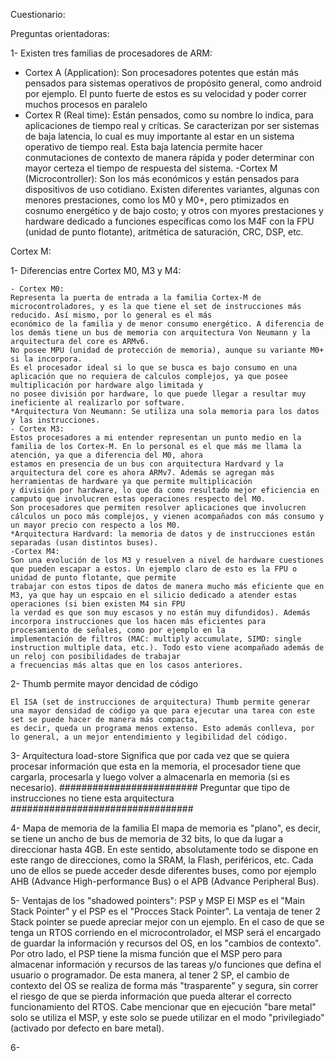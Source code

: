 Cuestionario:

Preguntas orientadoras:

1- Existen tres familias de procesadores de ARM:
 - Cortex A (Application):
	Son procesadores potentes que están más pensados para sistemas operativos de propósito general, como android por ejemplo. El punto fuerte de estos es su velocidad y
	poder correr muchos procesos en paralelo
- Cortex R (Real time):
	Están pensados, como su nombre lo indica, para aplicaciones de tiempo real y críticas. Se caracterizan por ser sistemas de baja latencia, lo cual es muy importante al
	estar en un sistema operativo de tiempo real. Esta baja latencia permite hacer conmutaciones de contexto de manera rápida y poder determinar con mayor certeza el tiempo
	de respuesta del sistema.
-Cortex M (Microcontroller):
	Son los más económicos y están pensados para dispositivos de uso cotidiano. Existen diferentes variantes, algunas con menores prestaciones, como los M0 y M0+, pero ptimizados
	en cosnumo energético y de bajo costo; y otros con myores prestaciones y hardware dedicado a funciones específicas como los M4F con la FPU (unidad de punto flotante), 
	aritmética de saturación, CRC, DSP, etc.
	
Cortex M:

1- Diferencias entre Cortex M0, M3 y M4:

	- Cortex M0:
	Representa la puerta de entrada a la familia Cortex-M de microcontroladores, y es la que tiene el set de instrucciones más reducido. Así mismo, por lo general es el más 
	económico de la familia y de menor consumo energético. A diferencia de los demás tiene un bus de memoria con arquitectura Von Neumann y la arquitectura del core es ARMv6.
	No posee MPU (unidad de protección de memoria), aunque su variante M0+ si la incorpora.
	Es el procesador ideal si lo que se busca es bajo consumo en una aplicación que no requiera de calculos complejos, ya que posee multiplicación por hardware algo limitada y
	no posee división por hardware, lo que puede llegar a resultar muy ineficiente al realizarlo por software.
	*Arquitectura Von Neumann: Se utiliza una sola memoria para los datos y las instrucciones.
	- Cortex M3:
	Estos procesadores a mi entender representan un punto medio en la familia de los Cortex-M. En lo personal es el que más me llama la atención, ya que a diferencia del M0, ahora
	estamos en presencia de un bus con arquitectura Hardvard y la arquitectura del core es ahora ARMv7. Además se agregan más herramientas de hardware ya que permite multiplicación
	y división por hardware, lo que da como resultado mejor eficiencia en camputo que involucren estas operaciones respecto del M0.
	Son procesadores que permiten resolver aplicaciones que involucren cálculos un poco más complejos, y vienen acompañados con más consumo y un mayor precio con respecto a los M0.
	*Arquitectura Hardvard: la memoria de datos y de instrucciones están separadas (usan distintos buses).
	-Cortex M4:
	Son una evolución de los M3 y resuelven a nivel de hardware cuestiones que pueden escapar a estos. Un ejemplo claro de esto es la FPU o unidad de punto flotante, que permite
	trabajar con estos tipos de datos de manera mucho más eficiente que en M3, ya que hay un espcaio en el silicio dedicado a atender estas operaciones (si bien existen M4 sin FPU
	la verdad es que son muy escasos y no están muy difundidos). Además incorpora instrucciones que los hacen más eficientes para procesamiento de señales, como por ejemplo en la 
	implementación de filtros (MAC: multiply accumulate, SIMD: single instruction multiple data, etc.). Todo esto viene acompañado además de un reloj con posibilidades de trabajar 
	a frecuencias más altas que en los casos anteriores.

2- Thumb permite mayor dencidad de código

	El ISA (set de instrucciones de arquitectura) Thumb permite generar una mayor densidad de código ya que para ejecutar una tarea con este set se puede hacer de manera más compacta,
	es decir, queda un programa menos extenso. Esto además conlleva, por lo general, a un mejor entendimiento y legibilidad del código.
	
3- Arquitectura load-store
	Significa que por cada vez que se quiera procesar información que esta en la memoria, el procesador tiene que cargarla, procesarla y luego volver a almacenarla en memoria (si
	es necesario).
	######################### Preguntar que tipo de instrucciones no tiene esta arquitectura #################################

4- Mapa de memoria de la familia
	El mapa de memoria es "plano", es decir, se tiene un ancho de bus de memoria de 32 bits, lo que da lugar a direccionar hasta 4GB. En este sentido, absolutamente todo se dispone en 
	este rango de direcciones, como la SRAM, la Flash, periféricos, etc. Cada uno de ellos se puede acceder desde diferentes buses, como por ejemplo AHB (Advance High-performance Bus)
	o el APB (Advance Peripheral Bus).

5- Ventajas de los "shadowed pointers": PSP y MSP
	El MSP es el "Main Stack Pointer" y el PSP es el "Procces Stack Pointer". La ventaja de tener 2 Stack pointer se puede apreciar mejor con un ejemplo. En el caso de que se tenga un RTOS
	corriendo en el microcontrolador, el MSP será el encargado de guardar la información y recursos del OS, en los "cambios de contexto". Por otro lado, el PSP tiene la misma función que
	el MSP pero para almacenar información y recursos de las tareas y/o funciones que defina el usuario o programador. De esta manera, al tener 2 SP, el cambio de contexto del OS se realiza
	de forma más "trasparente" y segura, sin correr el riesgo de que se pierda información que pueda alterar el correcto funcionamiento del RTOS. Cabe mencionar que en ejecución "bare metal"
	solo se utiliza el MSP, y este solo se puede utilizar en el modo "privilegiado" (activado por defecto en bare metal).

6- 